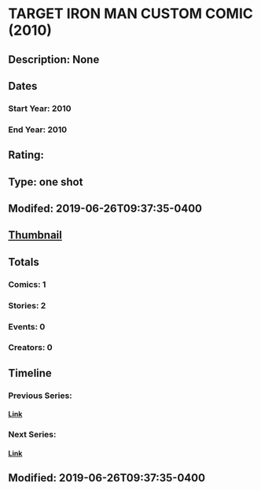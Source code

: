 # TARGET IRON MAN CUSTOM COMIC (2010)
## Description: None
## Dates
### Start Year: 2010
### End Year: 2010
## Rating: 
## Type: one shot
## Modifed: 2019-06-26T09:37:35-0400
## [Thumbnail](http://i.annihil.us/u/prod/marvel/i/mg/b/40/image_not_available.jpg)
## Totals
### Comics: 1
### Stories: 2
### Events: 0
### Creators: 0
## Timeline
### Previous Series: 
#### [Link]()
### Next Series: 
#### [Link]()
## Modified: 2019-06-26T09:37:35-0400